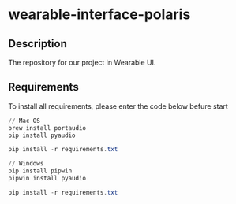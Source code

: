 # wearable-interface-polaris

## Description

The repository for our project in Wearable UI.

## Requirements

To install all requirements, please enter the code below befure start

```powershell
// Mac OS
brew install portaudio
pip install pyaudio

pip install -r requirements.txt

// Windows
pip install pipwin
pipwin install pyaudio

pip install -r requirements.txt
```
